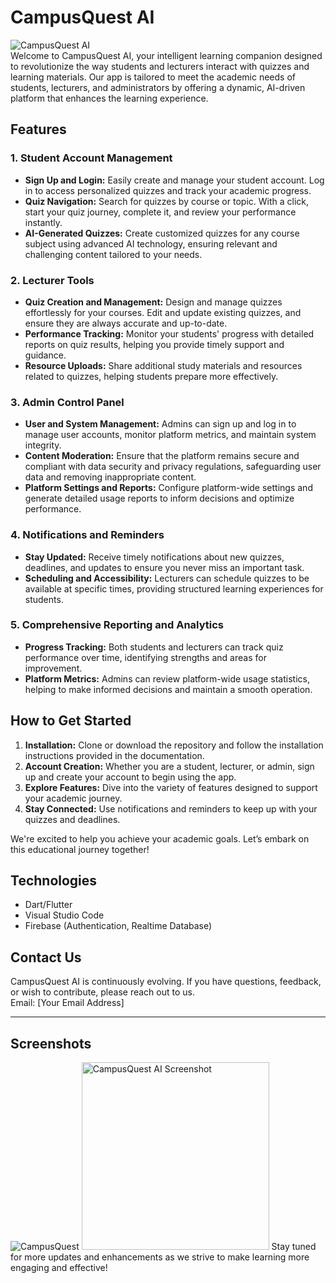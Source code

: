 # **CampusQuest AI**

![CampusQuest AI](https://your-image-link-here)  
Welcome to CampusQuest AI, your intelligent learning companion designed to revolutionize the way students and lecturers interact with quizzes and learning materials. Our app is tailored to meet the academic needs of students, lecturers, and administrators by offering a dynamic, AI-driven platform that enhances the learning experience.

## Features

### 1. **Student Account Management**
- **Sign Up and Login:** Easily create and manage your student account. Log in to access personalized quizzes and track your academic progress.
- **Quiz Navigation:** Search for quizzes by course or topic. With a click, start your quiz journey, complete it, and review your performance instantly.
- **AI-Generated Quizzes:** Create customized quizzes for any course subject using advanced AI technology, ensuring relevant and challenging content tailored to your needs.

### 2. **Lecturer Tools**
- **Quiz Creation and Management:** Design and manage quizzes effortlessly for your courses. Edit and update existing quizzes, and ensure they are always accurate and up-to-date.
- **Performance Tracking:** Monitor your students' progress with detailed reports on quiz results, helping you provide timely support and guidance.
- **Resource Uploads:** Share additional study materials and resources related to quizzes, helping students prepare more effectively.

### 3. **Admin Control Panel**
- **User and System Management:** Admins can sign up and log in to manage user accounts, monitor platform metrics, and maintain system integrity. 
- **Content Moderation:** Ensure that the platform remains secure and compliant with data security and privacy regulations, safeguarding user data and removing inappropriate content.
- **Platform Settings and Reports:** Configure platform-wide settings and generate detailed usage reports to inform decisions and optimize performance.

### 4. **Notifications and Reminders**
- **Stay Updated:** Receive timely notifications about new quizzes, deadlines, and updates to ensure you never miss an important task.
- **Scheduling and Accessibility:** Lecturers can schedule quizzes to be available at specific times, providing structured learning experiences for students.

### 5. **Comprehensive Reporting and Analytics**
- **Progress Tracking:** Both students and lecturers can track quiz performance over time, identifying strengths and areas for improvement.
- **Platform Metrics:** Admins can review platform-wide usage statistics, helping to make informed decisions and maintain a smooth operation.

## How to Get Started

1. **Installation:** Clone or download the repository and follow the installation instructions provided in the documentation.
2. **Account Creation:** Whether you are a student, lecturer, or admin, sign up and create your account to begin using the app.
3. **Explore Features:** Dive into the variety of features designed to support your academic journey.
4. **Stay Connected:** Use notifications and reminders to keep up with your quizzes and deadlines.

We're excited to help you achieve your academic goals. Let’s embark on this educational journey together!

## Technologies
- Dart/Flutter
- Visual Studio Code
- Firebase (Authentication, Realtime Database)

## Contact Us
CampusQuest AI is continuously evolving. If you have questions, feedback, or wish to contribute, please reach out to us.  
Email: [Your Email Address]

------------
## Screenshots
![CampusQuest](https://github.com/user-attachments/assets/ea0ace5d-a402-4004-b1a1-2abaa87ac629)
<img src="https://your-screenshot-link-here" alt="CampusQuest AI Screenshot" width="300"/>
Stay tuned for more updates and enhancements as we strive to make learning more engaging and effective!
